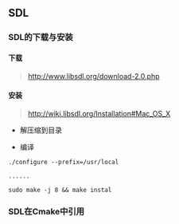 ## SDL

### SDL的下载与安装

#### 下载

> http://www.libsdl.org/download-2.0.php



#### 安装

> http://wiki.libsdl.org/Installation#Mac_OS_X

- 解压缩到目录

- 编译


``` 
./configure --prefix=/usr/local

......

sudo make -j 8 && make instal
```



### SDL在Cmake中引用

